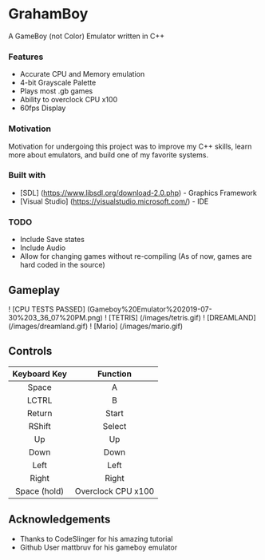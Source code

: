 # GrahamBoy
A GameBoy (not Color) Emulator written in C++

### Features
* Accurate CPU and Memory emulation
* 4-bit Grayscale Palette
* Plays most .gb games
* Ability to overclock CPU x100
* 60fps Display

### Motivation
Motivation for undergoing this project was to improve my C++ skills, learn more about emulators, and build one of my favorite systems.

### Built with
* [SDL] (https://www.libsdl.org/download-2.0.php) - Graphics Framework
* [Visual Studio] (https://visualstudio.microsoft.com/) - IDE

### TODO
* Include Save states
* Include Audio
* Allow for changing games without re-compiling (As of now, games are hard coded in the source)

## Gameplay
! [CPU TESTS PASSED] (Gameboy%20Emulator%202019-07-30%203_36_07%20PM.png)
! [TETRIS] (/images/tetris.gif)
! [DREAMLAND] (/images/dreamland.gif)
! [Mario] (/images/mario.gif)

## Controls
| Keyboard Key | Function |
| :-: | :-------: |
| Space | A |
| LCTRL | B |
| Return | Start |
| RShift | Select |
| Up | Up |
| Down | Down |
| Left | Left |
| Right | Right |
| Space (hold) | Overclock CPU x100 |

## Acknowledgements
* Thanks to CodeSlinger for his amazing tutorial
* Github User mattbruv for his gameboy emulator


